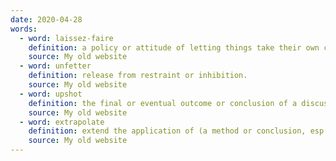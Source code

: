 ```yaml
---
date: 2020-04-28
words:
  - word: laissez-faire
    definition: a policy or attitude of letting things take their own course, without interfering.
    source: My old website
  - word: unfetter
    definition: release from restraint or inhibition.
    source: My old website
  - word: upshot
    definition: the final or eventual outcome or conclusion of a discussion, action, or series of events.
    source: My old website
  - word: extrapolate
    definition: extend the application of (a method or conclusion, esp. one based on statistics) to an unknown situation by assuming that existing trends will continue or similar methods will be applicable.
    source: My old website
---
```

